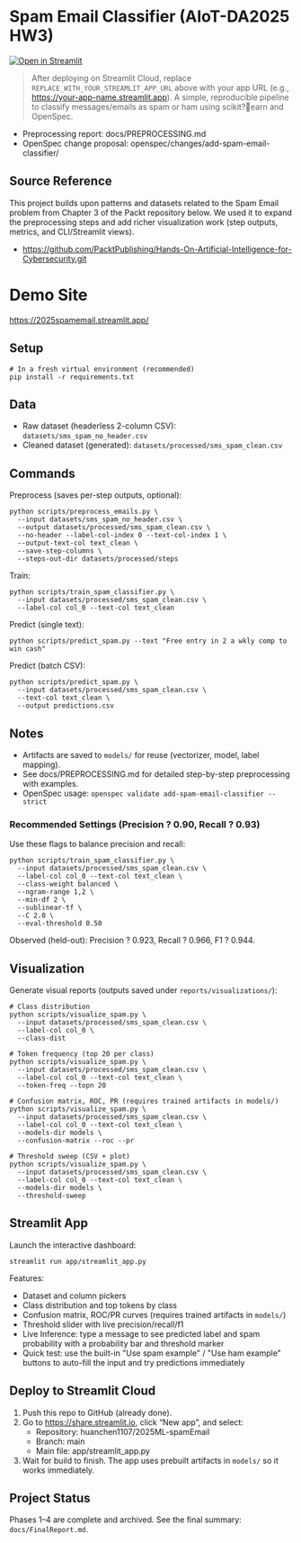 ﻿# Spam Email Classifier (AIoT-DA2025 HW3)


[![Open in Streamlit](https://static.streamlit.io/badges/streamlit_badge_black_white.svg)](REPLACE_WITH_YOUR_STREAMLIT_APP_URL)

> After deploying on Streamlit Cloud, replace `REPLACE_WITH_YOUR_STREAMLIT_APP_URL` above with your app URL (e.g., https://your-app-name.streamlit.app).
A simple, reproducible pipeline to classify messages/emails as spam or ham using scikit?earn and OpenSpec.

- Preprocessing report: docs/PREPROCESSING.md
- OpenSpec change proposal: openspec/changes/add-spam-email-classifier/

## Source Reference

This project builds upon patterns and datasets related to the Spam Email problem from Chapter 3 of the Packt repository below. We used it to expand the preprocessing steps and add richer visualization work (step outputs, metrics, and CLI/Streamlit views).

- https://github.com/PacktPublishing/Hands-On-Artificial-Intelligence-for-Cybersecurity.git

# Demo Site
https://2025spamemail.streamlit.app/

## Setup

```
# In a fresh virtual environment (recommended)
pip install -r requirements.txt
```

## Data

- Raw dataset (headerless 2-column CSV): `datasets/sms_spam_no_header.csv`
- Cleaned dataset (generated): `datasets/processed/sms_spam_clean.csv`

## Commands

Preprocess (saves per-step outputs, optional):
```
python scripts/preprocess_emails.py \
  --input datasets/sms_spam_no_header.csv \
  --output datasets/processed/sms_spam_clean.csv \
  --no-header --label-col-index 0 --text-col-index 1 \
  --output-text-col text_clean \
  --save-step-columns \
  --steps-out-dir datasets/processed/steps
```

Train:
```
python scripts/train_spam_classifier.py \
  --input datasets/processed/sms_spam_clean.csv \
  --label-col col_0 --text-col text_clean
```

Predict (single text):
```
python scripts/predict_spam.py --text "Free entry in 2 a wkly comp to win cash"
```

Predict (batch CSV):
```
python scripts/predict_spam.py \
  --input datasets/processed/sms_spam_clean.csv \
  --text-col text_clean \
  --output predictions.csv
```

## Notes
- Artifacts are saved to `models/` for reuse (vectorizer, model, label mapping).
- See docs/PREPROCESSING.md for detailed step-by-step preprocessing with examples.
- OpenSpec usage: `openspec validate add-spam-email-classifier --strict`

### Recommended Settings (Precision ? 0.90, Recall ? 0.93)

Use these flags to balance precision and recall:

```
python scripts/train_spam_classifier.py \
  --input datasets/processed/sms_spam_clean.csv \
  --label-col col_0 --text-col text_clean \
  --class-weight balanced \
  --ngram-range 1,2 \
  --min-df 2 \
  --sublinear-tf \
  --C 2.0 \
  --eval-threshold 0.50
```

Observed (held-out): Precision ? 0.923, Recall ? 0.966, F1 ? 0.944.

## Visualization

Generate visual reports (outputs saved under `reports/visualizations/`):

```
# Class distribution
python scripts/visualize_spam.py \
  --input datasets/processed/sms_spam_clean.csv \
  --label-col col_0 \
  --class-dist

# Token frequency (top 20 per class)
python scripts/visualize_spam.py \
  --input datasets/processed/sms_spam_clean.csv \
  --label-col col_0 --text-col text_clean \
  --token-freq --topn 20

# Confusion matrix, ROC, PR (requires trained artifacts in models/)
python scripts/visualize_spam.py \
  --input datasets/processed/sms_spam_clean.csv \
  --label-col col_0 --text-col text_clean \
  --models-dir models \
  --confusion-matrix --roc --pr

# Threshold sweep (CSV + plot)
python scripts/visualize_spam.py \
  --input datasets/processed/sms_spam_clean.csv \
  --label-col col_0 --text-col text_clean \
  --models-dir models \
  --threshold-sweep
```

## Streamlit App

Launch the interactive dashboard:

```
streamlit run app/streamlit_app.py
```

Features:
- Dataset and column pickers
- Class distribution and top tokens by class
- Confusion matrix, ROC/PR curves (requires trained artifacts in `models/`)
- Threshold slider with live precision/recall/f1
- Live Inference: type a message to see predicted label and spam probability with a probability bar and threshold marker
 - Quick test: use the built-in "Use spam example" / "Use ham example" buttons to auto-fill the input and try predictions immediately

## Deploy to Streamlit Cloud

1) Push this repo to GitHub (already done).
2) Go to https://share.streamlit.io, click “New app”, and select:
   - Repository: huanchen1107/2025ML-spamEmail
   - Branch: main
   - Main file: app/streamlit_app.py
3) Wait for build to finish. The app uses prebuilt artifacts in `models/` so it works immediately.




## Project Status

Phases 1–4 are complete and archived. See the final summary: `docs/FinalReport.md`.

